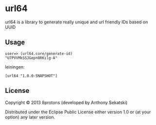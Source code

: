 # url64

url64 is a library to generate really unique and url friendly IDs based on UUID

## Usage

```
user=> (url64.core/generate-id)
"U7PVVMkSSJGepn8RKilg-A"
```

leiningen:

```
[url64 "1.0.0-SNAPSHOT"]
```

## License

Copyright © 2013 8protons (developed by Anthony Sekatski)

Distributed under the Eclipse Public License either version 1.0 or (at
your option) any later version.
